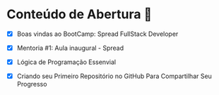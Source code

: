 # Conteúdo de Abertura :robot:
- [x] Boas vindas ao BootCamp: Spread FullStack Developer
- [x] Mentoria #1: Aula inaugural - Spread
- [x] Lógica de Programação Essenvial
- [x] Criando seu Primeiro Repositório no GitHub Para Compartilhar Seu Progresso

